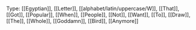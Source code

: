 Type: [[Egyptian]], [[Letter]], [[alphabet/latin/uppercase/W]], [[That]], [[Got]], [[Popular]], [[When]], [[People]], [[Not]], [[Want]], [[To]], [[Draw]], [[The]], [[Whole]], [[Goddamn]], [[Bird]], [[Anymore]]